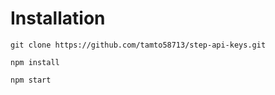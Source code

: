 # Installation
	git clone https://github.com/tamto58713/step-api-keys.git
	
	npm install

	npm start   